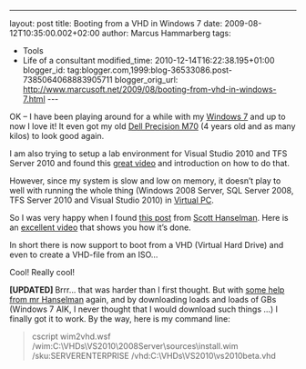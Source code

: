 ---
layout: post
title: Booting from a VHD in Windows 7
date: 2009-08-12T10:35:00.002+02:00
author: Marcus Hammarberg
tags:
  - Tools
  - Life of a consultant
modified_time: 2010-12-14T16:22:38.195+01:00
blogger_id: tag:blogger.com,1999:blog-36533086.post-7385064068883905711
blogger_orig_url: http://www.marcusoft.net/2009/08/booting-from-vhd-in-windows-7.html ---

OK – I have been playing around for a while with my
<a href="http://www.microsoft.com/windows/windows-7/"
target="_blank">Windows 7</a> and up to now I love it! It even got my
old <a
href="http://tbn1.google.com/images?q=tbn:uMf9EXIHxwjx2M:http://laptoplogic.com/data/resources/images/31/laptop.jpg"
target="_blank">Dell Precision M70</a> (4 years old and as many kilos)
to look good again.

I am also trying to setup a lab environment for Visual Studio 2010 and
TFS Server 2010 and found this <a
href="http://channel9.msdn.com/shows/10-4/10-4-Episode-20-Downloading-and-Installing-Visual-Studio-2010-Beta-1/"
target="_blank">great video</a> and introduction on how to do that.

However, since my system is slow and low on memory, it doesn’t play to
well with running the whole thing (Windows 2008 Server, SQL Server 2008,
TFS Server 2010 and Visual Studio 2010) in
<a href="http://www.microsoft.com/windows/virtual-pc/"
target="_blank">Virtual PC</a>.

So I was very happy when I found <a
href="http://www.hanselman.com/blog/LessVirtualMoreMachineWindows7AndTheMagicOfBootToVHD.aspx"
target="_blank">this post</a> from
<a href="http://www.hanselman.com/" target="_blank">Scott Hanselman</a>.
Here is an <a
href="http://blogs.msdn.com/mikekol/archive/2009/05/14/the-virtualization-nation-podcast-episode-3-want-to-boot-a-physical-computer-from-a-vhd.aspx"
target="_blank">excellent video</a> that shows you how it’s done.

In short there is now support to boot from a VHD (Virtual Hard Drive)
and even to create a VHD-file from an ISO…

Cool! Really cool!

**\[UPDATED\]
<span class="Apple-style-span" style="font-weight: normal">Brrr... that
was harder than I first thought. But with <a
href="http://www.hanselman.com/blog/StepByStepTurningAWindows7DVDOrISOIntoABootableVHDVirtualMachine.aspx"
target="_blank">some help from mr Hanselman</a> again, and by
downloading loads and loads of GBs (Windows 7 AIK, I never thought that
I would download such things ...) I finally got it to work. By the way,
here is my command line:**

> cscript wim2vhd.wsf /wim:C:\VHDs\VS2010\2008Server\sources\install.wim
> /sku:SERVERENTERPRISE /vhd:C:\VHDs\VS2010\vs2010beta.vhd

